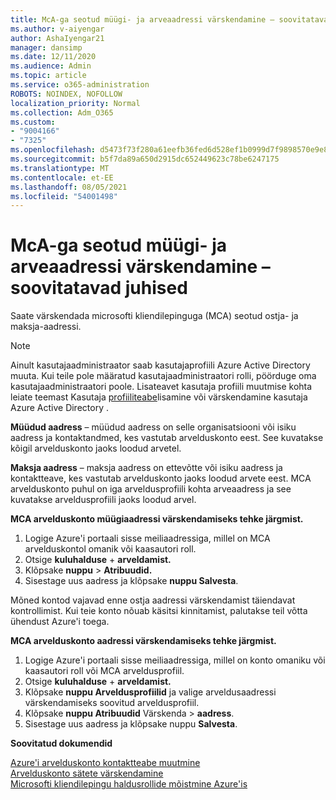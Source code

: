 ```yaml
---
title: McA-ga seotud müügi- ja arveaadressi värskendamine – soovitatavad juhised
ms.author: v-aiyengar
author: AshaIyengar21
manager: dansimp
ms.date: 12/11/2020
ms.audience: Admin
ms.topic: article
ms.service: o365-administration
ROBOTS: NOINDEX, NOFOLLOW
localization_priority: Normal
ms.collection: Adm_O365
ms.custom:
- "9004166"
- "7325"
ms.openlocfilehash: d5473f73f280a61eefb36fed6d528ef1b0999d7f9898570e9e8eb24105a1cfa6
ms.sourcegitcommit: b5f7da89a650d2915dc652449623c78be6247175
ms.translationtype: MT
ms.contentlocale: et-EE
ms.lasthandoff: 08/05/2021
ms.locfileid: "54001498"
---
```

# <a name="update-sold-to-and-bill-to-address-associated-to-your-mca---recommended-steps"></a>McA-ga seotud müügi- ja arveaadressi värskendamine – soovitatavad juhised

Saate värskendada microsofti kliendilepinguga (MCA) seotud ostja- ja maksja-aadressi. 

> [!NOTE]
> Ainult kasutajaadministraator saab kasutajaprofiili Azure Active Directory muuta. Kui teile pole määratud kasutajaadministraatori rolli, pöörduge oma kasutajaadministraatori poole. Lisateavet kasutaja profiili muutmise kohta leiate teemast Kasutaja [profiiliteabe](https://docs.microsoft.com/azure/active-directory/fundamentals/active-directory-users-profile-azure-portal)lisamine või värskendamine kasutaja Azure Active Directory .

**Müüdud aadress** – müüdud aadress on selle organisatsiooni või isiku aadress ja kontaktandmed, kes vastutab arvelduskonto eest. See kuvatakse kõigil arvelduskonto jaoks loodud arvetel.

**Maksja aadress** – maksja aadress on ettevõtte või isiku aadress ja kontaktteave, kes vastutab arvelduskonto jaoks loodud arvete eest. MCA arvelduskonto puhul on iga arveldusprofiili kohta arveaadress ja see kuvatakse arveldusprofiili jaoks loodud arvel.

**MCA arvelduskonto müügiaadressi värskendamiseks tehke järgmist.**

1. Logige Azure'i portaali sisse meiliaadressiga, millel on MCA arvelduskontol omanik või kaasautori roll.
1. Otsige **kuluhalduse**  +  **arveldamist.**
1. Klõpsake **nuppu**  >  **Atribuudid.**
1. Sisestage uus aadress ja klõpsake **nuppu Salvesta**.

Mõned kontod vajavad enne ostja aadressi värskendamist täiendavat kontrollimist. Kui teie konto nõuab käsitsi kinnitamist, palutakse teil võtta ühendust Azure'i toega.

**MCA arvelduskonto aadressi värskendamiseks tehke järgmist.** 

1. Logige Azure'i portaali sisse meiliaadressiga, millel on konto omaniku või kaasautori roll või MCA arveldusprofiil.
1. Otsige **kuluhalduse**  +  **arveldamist.**
1. Klõpsake **nuppu Arveldusprofiilid** ja valige arveldusaadressi värskendamiseks soovitud arveldusprofiil.
1. Klõpsake **nuppu Atribuudid** Värskenda  >  **aadress**.
1. Sisestage uus aadress ja klõpsake nuppu **Salvesta**.

**Soovitatud dokumendid**

[Azure'i arvelduskonto kontaktteabe muutmine](https://docs.microsoft.com/azure/cost-management-billing/manage/change-azure-account-profile)   
[Arvelduskonto sätete värskendamine](https://docs.microsoft.com/microsoft-store/update-microsoft-store-for-business-account-settings)  
[Microsofti kliendilepingu haldusrollide mõistmine Azure'is](https://docs.microsoft.com/azure/cost-management-billing/manage/understand-mca-roles)